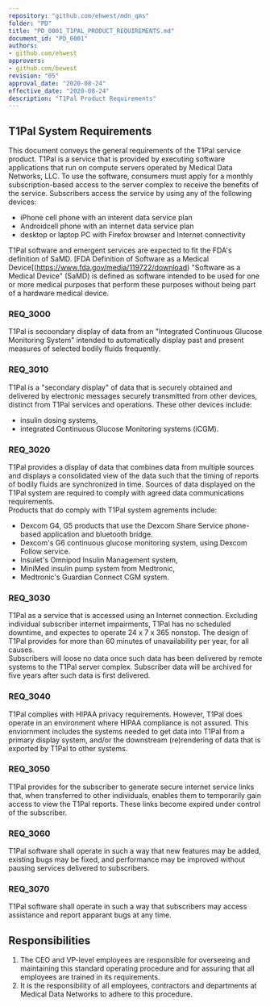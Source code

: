 ```yaml
---
repository: "github.com/ehwest/mdn_qms"
folder: "PD"
title: "PD_0001_T1PAL_PRODUCT_REQUIREMENTS.md"
document_id: "PD_0001"
authors:
- github.com/ehwest
approvers:
- github.com/bewest
revision: "05"
approval_date: "2020-08-24"
effective_date: "2020-08-24"
description: "T1Pal Product Requirements"
---
```



## T1Pal System Requirements

This document conveys the general requirements of the T1Pal service product.
T1Pal is a service that is provided by executing software applications that 
run on compute servers operated by
Medical Data Networks, LLC.   To use the software, consumers must apply for a monthly subscription-based
access to the server complex to receive the benefits of the service.
Subscribers access the service by using any of the following devices:
+ iPhone cell phone with an interent data service plan
+ Androidcell phone with an internet  data service plan
+ desktop or laptop PC with Firefox browser and Internet connectivity

T1Pal software and emergent services are expected to fit the FDA's
definition of SaMD.
[FDA Definition of Software as a Medical Device[(https://www.fda.gov/media/119722/download)
"Software as a Medical Device" (SaMD) is defined as software intended to be
used for one or more medical purposes that perform these purposes without being part of a hardware
medical device.

### REQ_3000
T1Pal is secoondary display of data from an "Integrated Continuous Glucose Monitoring System" intended to automatically display
past and present measures of selected bodily fluids frequently.   

### REQ_3010
T1Pal is a "secondary display" of data that is securely obtained and delivered by electronic messages securely transmitted from other devices, distinct from T1Pal services and operations.
These other devices include:  
+ insulin dosing systems, 
+ integrated Continuous Glucose Monitoring systems (iCGM).

### REQ_3020
T1Pal provides a display of data that combines data from multiple sources and displays a consolidated view of the data such that the timing of reports of bodily fluids are synchronized in time.
Sources of data displayed on the T1Pal system are required to comply with agreed data communications requirements.  
Products that do comply with T1Pal system agrements include:  
+ Dexcom G4, G5 products that use the Dexcom Share Service phone-based application and bluetooth bridge.
+ Dexcom's G6 continuous glucose monitoring system, using Dexcom Follow service. 
+ Insulet's Omnipod Insulin Management system, 
+ MiniMed insulin pump system from Medtronic, 
+ Medtronic's Guardian Connect CGM system.


### REQ_3030
T1Pal as a service that is accessed using an Internet connection. Excluding individual subscriber internet impairments, T1Pal has no scheduled downtime, and expectes to operate 24 x 7 x 365 nonstop. 
The design of T1Pal provides for more than 60 minutes of unavailability per year, for all causes.  
Subscribers will loose no data once such data has been delivered by remote systems to the T1Pal server complex.
Subscriber data will be archived for five years after such data is first delivered.

### REQ_3040
T1Pal complies with HIPAA privacy requirements.  However, T1Pal does operate in an environment where HIPAA compliance is not assured.  This enviornment includes the systems needed to get data into T1Pal from a primary display system, and/or the downstream (re)rendering of data that is exported by T1Pal to other systems.

### REQ_3050
T1Pal provides for the subscriber to generate secure internet service links that, when transferred to other individuals, enables them to temporarily gain access to view the T1Pal reports.
These links become expired under control of the subscriber.

### REQ_3060
T1Pal software shall operate in such a way that new features may be added, existing bugs may be fixed, and performance may be improved without pausing services delivered to subscribers.

### REQ_3070
T1Pal software shall operate in such a way that subscribers may access assistance and report apparant bugs at any time.





## Responsibilities

1. The CEO and VP-level employees are responsible for overseeing and maintaining this standard operating procedure and for assuring that all employees are trained in its requirements.
2. It is the responsibility of all employees, contractors and departments at Medical Data Networks to adhere to this procedure.
